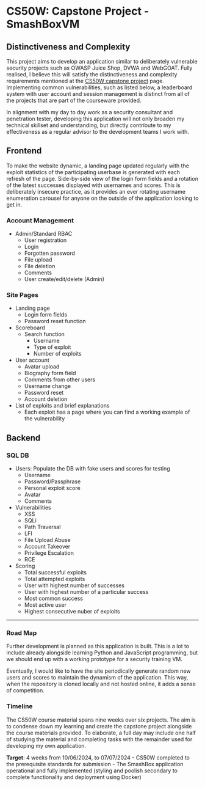 # CS50W: Capstone Project - SmashBoxVM

## Distinctiveness and Complexity

This project aims to develop an application similar to deliberately vulnerable security projects such as OWASP Juice Shop, DVWA and WebGOAT. Fully realised, I believe this will satisfy the distinctiveness and complexity requirements mentioned at the [CS50W capstone project](https://cs50.harvard.edu/web/2020/projects/final/capstone/) page. Implementing common vulnerabilities, such as listed below, a leaderboard system with user account and session management is distinct from all of the projects that are part of the courseware provided.

In alignment with my day to day work as a security consultant and penetration tester, developing this application will not only broaden my technical skillset and understanding, but directly contribute to my effectiveness as a regular advisor to the development teams I work with.

## Frontend

To make the website dynamic, a landing page updated regularly with the exploit statistics of the participating userbase is generated with each refresh of the page. Side-by-side view of the login form fields and a rotation of the latest successes displayed with usernames and scores. This is deliberately insecure practice, as it provides an ever rotating username enumeration carousel for anyone on the outside of the application looking to get in.

### Account Management

- Admin/Standard RBAC
  - User registration
  - Login
  - Forgotten password
  - File upload
  - File deletion
  - Comments
  - User create/edit/delete (Admin)

### Site Pages

- Landing page
  - Login form fields
  - Password reset function
- Scoreboard
  - Search function
    - Username
    - Type of exploit
    - Number of exploits
- User account
  - Avatar upload
  - Biography form field
  - Comments from other users
  - Username change
  - Password reset
  - Account deletion
- List of exploits and brief explanations
  - Each exploit has a page where you can find a working example of the vulnerability

## Backend

### SQL DB

- Users: Populate the DB with fake users and scores for testing
  - Username
  - Password/Passphrase
  - Personal exploit score
  - Avatar
  - Comments
- Vulnerabilities
  - XSS
  - SQLi
  - Path Traversal
  - LFI
  - File Upload Abuse
  - Account Takeover
  - Privilege Escalation
  - RCE
- Scoring
  - Total successful exploits
  - Total attempted exploits
  - User with highest number of successes
  - User with highest number of a particular success
  - Most common success
  - Most active user
  - Highest consecutive nuber of exploits

---

### Road Map

Further development is planned as this application is built. This is a lot to include already alongside learning Python and JavaScript programming, but we should end up with a working prototype for a security training VM.

Eventually, I would like to have the site periodically generate random new users and scores to maintain the dynamism of the application. This way, when the repository is cloned locally and not hosted online, it adds a sense of competition.

### Timeline

The CS50W course material spans nine weeks over six projects. The aim is to condense down my learning and create the capstone project alongside the course materials provided. To elaborate, a full day may include one half of studying the material and completing tasks with the remainder used for developing my own application.

**Target**: 4 weeks from 10/06/2024, to 07/07/2024
    - CS50W completed to the prerequisite standards for submission
    - The SmashBox application operational and fully implemented (styling and poolish secondary to complete functionality and deployment using Docker)
